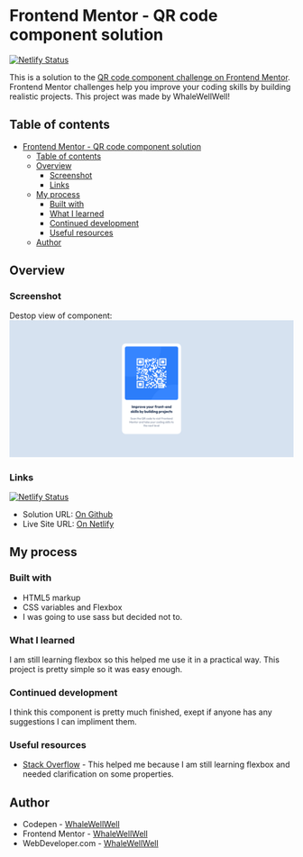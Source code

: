 # Frontend Mentor - QR code component solution
[![Netlify Status](https://api.netlify.com/api/v1/badges/f587db7b-5f20-4672-875e-b742cf6a1ecb/deploy-status)](https://app.netlify.com/sites/whalewellwell-qrcomponent/deploys)

This is a solution to the [QR code component challenge on Frontend Mentor](https://www.frontendmentor.io/challenges/qr-code-component-iux_sIO_H). Frontend Mentor challenges help you improve your coding skills by building realistic projects. This project was made by WhaleWellWell!

## Table of contents

- [Frontend Mentor - QR code component solution](#frontend-mentor---qr-code-component-solution)
  - [Table of contents](#table-of-contents)
  - [Overview](#overview)
    - [Screenshot](#screenshot)
    - [Links](#links)
  - [My process](#my-process)
    - [Built with](#built-with)
    - [What I learned](#what-i-learned)
    - [Continued development](#continued-development)
    - [Useful resources](#useful-resources)
  - [Author](#author)

## Overview

### Screenshot

Destop view of component:
![Screenshot of Desktop view.](./Screenshot_Desktop.png)

### Links
[![Netlify Status](https://api.netlify.com/api/v1/badges/f587db7b-5f20-4672-875e-b742cf6a1ecb/deploy-status)](https://app.netlify.com/sites/whalewellwell-qrcomponent/deploys)
- Solution URL: [On Github](https://github.com/WhaleWellWell/QR-Code-Component-Challenge)
- Live Site URL: [On Netlify](https://whalewellwell-qrcomponent.netlify.app/)

## My process

### Built with

- HTML5 markup
- CSS variables and Flexbox
- I was going to use sass but decided not to.

### What I learned

I am still learning flexbox so this helped me use it in a practical way. This project is pretty simple so it was easy enough.

### Continued development

I think this component is pretty much finished, exept if anyone has any suggestions I can impliment them.

### Useful resources

- [Stack Overflow](https://stackoverflow.com/) - This helped me because I am still learning flexbox and needed clarification on some properties.

## Author

- Codepen - [WhaleWellWell](https://codepen.io/WhaleWellWell)
- Frontend Mentor - [WhaleWellWell](https://www.frontendmentor.io/profile/WhaleWellWell)
- WebDeveloper.com - [WhaleWellWell](https://webdeveloper.com/@WhaleWellWell/)
